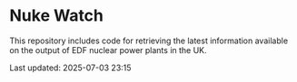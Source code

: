 # Nuke Watch

This repository includes code for retrieving the latest information available on the output of EDF nuclear power plants in the UK.

Last updated: 2025-07-03 23:15